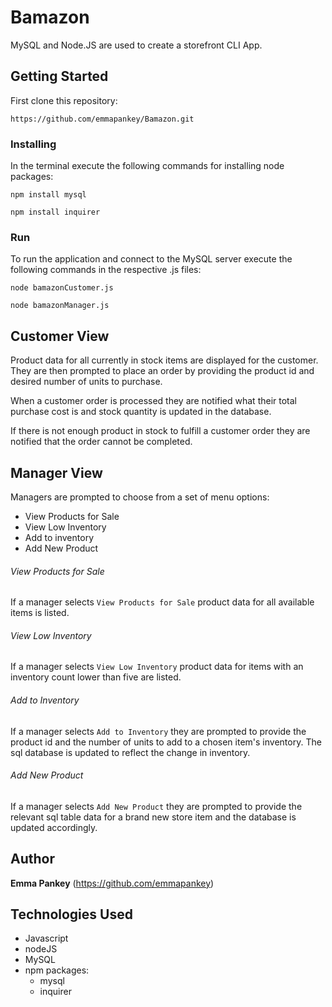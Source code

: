 # Bamazon

MySQL and Node.JS are used to create a storefront CLI App.


## Getting Started

First clone this repository:

```
https://github.com/emmapankey/Bamazon.git
```

### Installing

In the terminal execute the following commands for installing node packages:

```
npm install mysql
```

```
npm install inquirer
```

### Run

To run the application and connect to the MySQL server execute the following commands in the respective .js files:

```
node bamazonCustomer.js
```
```
node bamazonManager.js
```

## Customer View

Product data for all currently in stock items are displayed for the customer. They are then prompted to place an order by providing the product id and desired number of units to purchase.

When a customer order is processed they are notified what their total purchase cost is and stock quantity is updated in the database.

If there is not enough product in stock to fulfill a customer order they are notified that the order cannot be completed.


## Manager View

Managers are prompted to choose from a set of menu options:
* View Products for Sale
* View Low Inventory
* Add to inventory
* Add New Product

###### View Products for Sale

If a manager selects `View Products for Sale` product data for all available items is listed.

###### View Low Inventory

If a manager selects `View Low Inventory` product data for items with an inventory count lower than five are listed.

###### Add to Inventory

If a manager selects `Add to Inventory` they are prompted to provide the product id and the number of units to add to a chosen item's inventory. The sql database is updated to reflect the change in inventory.

###### Add New Product

If a manager selects `Add New Product` they are prompted to provide the relevant sql table data for a brand new store item and the database is updated accordingly.


## Author

**Emma Pankey** (https://github.com/emmapankey)


## Technologies Used

* Javascript
* nodeJS
* MySQL
* npm packages:
	* mysql
    * inquirer
